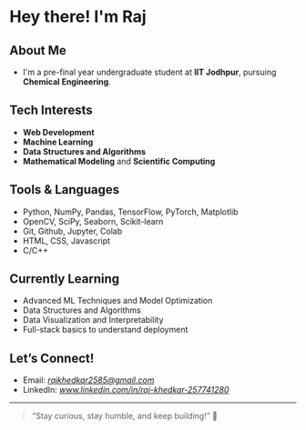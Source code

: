 #  Hey there! I'm Raj

## About Me
- I'm a pre-final year undergraduate student at **IIT Jodhpur**, pursuing **Chemical Engineering**.


## Tech Interests
- **Web Development** 
- **Machine Learning** 
- **Data Structures and Algorithms** 
- **Mathematical Modeling** and **Scientific Computing**


## Tools & Languages
- Python, NumPy, Pandas, TensorFlow, PyTorch, Matplotlib  
- OpenCV, SciPy, Seaborn, Scikit-learn
- Git, Github, Jupyter, Colab
- HTML, CSS, Javascript 
- C/C++


## Currently Learning
- Advanced ML Techniques and Model Optimization
- Data Structures and Algorithms
- Data Visualization and Interpretability
- Full-stack basics to understand deployment

## Let’s Connect!
- Email: *rajkhedkar2585@gmail.com*  
- LinkedIn: *www.linkedin.com/in/raj-khedkar-257741280*  

---

> “Stay curious, stay humble, and keep building!” 🚀
